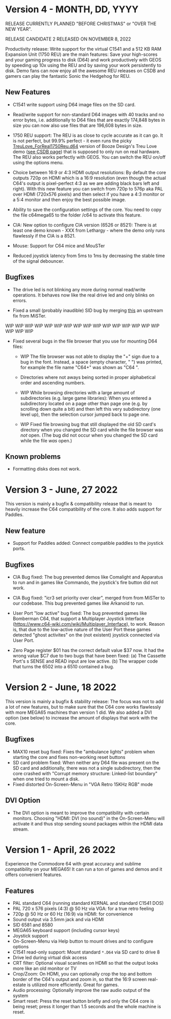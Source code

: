Version 4 - MONTH, DD, YYYY
===========================

RELEASE CURRENTLY PLANNED "BEFORE CHRISTMAS" or "OVER THE NEW YEAR".

RELEASE CANDIDATE 2 RELEASED ON NOVEMBER 8, 2022

Productivity release: Write support for the virtual C1541 and a 512 KB RAM
Expansion Unit (1750 REU) are the main features: Save your high-scores and
your gaming progress to disk (D64) and work productively with GEOS by speeding
up 10x using the REU and by saving your work persistently to disk.
Demo fans can now enjoy all the awesome REU releases on CSDB and gamers can
play the fantastic Sonic the Hedgehog for REU.

## New Features

* C1541 write support using D64 image files on the SD card.

* Read/write support for non-standard D64 images with 40 tracks and no error
  bytes, i.e. additionally to D64 files that are exactly 174,848 bytes in size
  you can now also use files that are 196,608 bytes in size.

* 1750 REU support: The REU is as close to cycle accurate as it can go. It is
  not perfect, but 99.9% perfect - it even runs the picky
  [TreuLove_ForReal1750Reu.d64](http://csdb.dk/getinternalfile.php/144854/TreuLove_ForReal1750Reu.d64)
  version of Booze Design's Treu Love demo
  ([see CSDB page](https://csdb.dk/release/?id=144105))
  that is supposed to only run on real hardware. The REU also works perfectly
  with GEOS. You can switch the REU on/off using the options menu.

* Choice between 16:9 or 4:3 HDMI output resolutions: By default the core
  outputs 720p on HDMI which is a 16:9 resolution (even though the actual
  C64's output is pixel-perfect 4:3 as we are adding black bars left and
  right). With this new feature you can switch from 720p to 576p aka
  PAL over HDMI (720x576 pixels) and then select if you have a 4:3 monitor
  or a 5:4 monitor and then enjoy the best possible image.

* Ability to save the configuration settings of the core. You need to copy
  the file c64mega65 to the folder /c64 to activate this feature.

* CIA: New option to configure CIA version (6526 or 8521): There is at least
  one demo known - XXX from Lethargy - where the demo only runs flawlessly if
  the CIA is a 8521.

* Mouse: Support for C64 mice and MouSTer

* Reduced joystick latency from 5ms to 1ms by decreasing the stable time of
  the signal debouncer.

## Bugfixes

* The drive led is not blinking any more during normal read/write operations.
  It behaves now like the real drive led and only blinks on errors.

* Fixed a small (probably inaudible) SID bug by merging
  [this](https://github.com/MiSTer-devel/C64_MiSTer/commit/711dffbddf0b591fadfe81e4e3ed4dd3af6be143)
  an upstream fix from MiSTer.

WIP WIP WIP WIP WIP WIP WIP WIP WIP WIP WIP WIP WIP WIP WIP WIP WIP WIP WIP

* Fixed several bugs in the file browser that you use for mounting D64 files:

  - WIP The file browser was not able to display the "+" sign due to a bug
    in the font. Instead, a space (empty character, " ") was printed, for
    example the file name "C64+" was shown as "C64 ".

  - Directories where not aways being sorted in proper alphabetical order and
    ascending numbers.

  - WIP While browsing directories with a large amount of subdirectories (e.g.
    large game libraries): When you entered a subdirectory located on a page
    other than page one (e.g. by scrolling down quite a bit) and then left
    this very subdirectory (one level up), then the selection cursor jumped
    back to page one.

  - WIP Fixed file browsing bug that still displayed the old SD card's
    directory when you changed the SD card while the file browser was *not*
    open. (The bug did not occur when you changed the SD card while the file
    *was* open.)

## Known problems

* Formatting disks does not work.

Version 3 - June, 27 2022
=========================

This version is mainly a bugfix & compatibility release that is meant to
heavily increase the C64 compatibility of the core. It also adds support
for Paddles.

## New feature

* Support for Paddles added: Connect compatible paddles to the joystick ports.

## Bugfixes

* CIA Bug fixed: The bug prevented demos like Comalight and Apparatus to run
  and in games like Commando, the joystick's fire button did not work.

* CIA Bug fixed: "icr3 set priority over clear", merged from from MiSTer to
  our codebase. This bug prevented games like Arkanoid to run.

* User Port "low active" bug fixed: The bug prevented games like
  Bomberman C64, that support a Multiplayer Joystick Interface
  (https://www.c64-wiki.com/wiki/Multiplayer_Interface), to work. Reason is,
  that due to the low-active nature of the User Port these games detected
  "ghost activites" on the (not existent) joystick connected via User Port.

* Zero Page register $01 has the correct default value $37 now. It had the
  wrong value $C7 due to two bugs that have been fixed:
  (a) The Cassette Port's s SENSE and READ input are low active.
  (b) The wrapper code that turns the 6502 into a 6510 contained a bug.

Version 2 - June, 18 2022
=========================

This version is mainly a bugfix & stability release: The focus was not to add
a lot of new features, but to make sure that the C64 core works flawlessly
with more MEGA65 machines than version 1 did. We also added a DVI option
(see below) to increase the amount of displays that work with the core.

## Bugfixes

* MAX10 reset bug fixed: Fixes the "ambulance lights" problem when starting
  the core and fixes non-working reset buttons
* SD card problem fixed: When neither any D64 file was present on the SD card
  and additionally, there was not a single subdirectory, then the core
  crashed with "Corrupt memory structure: Linked-list boundary" when one tried
  to mount a disk.
* Fixed distorted On-Screen-Menu in "VGA Retro 15KHz RGB" mode

## DVI Option

* The DVI option is meant to improve the compatibility with certain monitors.
  Choosing "HDMI: DVI (no sound)" in the On-Screen-Menu will activate it and
  thus stop sending sound packages within the HDMI data stream.

Version 1 - April, 26 2022
==========================

Experience the Commodore 64 with great accuracy and sublime compatibility
on your MEGA65! It can run a ton of games and demos and it offers convenient
features.

## Features

* PAL standard C64 (running standard KERNAL and standard C1541 DOS)
* PAL 720 x 576 pixels (4:3) @ 50 Hz via VGA: for a true retro feeling
* 720p @ 50 Hz or 60 Hz (16:9) via HDMI: for convenience
* Sound output via 3.5mm jack and via HDMI
* SID 6581 and 8580
* MEGA65 keyboard support (including cursor keys)
* Joystick support
* On-Screen-Menu via Help button to mount drives and to configure options
* C1541 read-only support: Mount standard `*.D64` via SD card to drive 8
* Drive led during virtual disk access
* CRT filter: Optional visual scanlines on HDMI so that the output looks more
  like an old monitor or TV
* Crop/Zoom: On HDMI, you can optionally crop the top and bottom border of
  the C64's output and zoom in, so that the 16:9 screen real-estate is
  utilized more efficiently. Great for games.
* Audio processing: Optionally improve the raw audio output of the system
* Smart reset: Press the reset button briefly and only the C64 core is being
  reset; press it longer than 1.5 seconds and the whole machine is reset.
